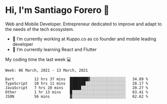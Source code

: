 # Hi, I'm Santiago Forero 👋
Web and Mobile Developer. Entrepreneur dedicated to improve and adapt to the needs of the tech ecosystem.

- 🔭 I’m currently working at Kuppo.co as co founder and mobile leading developer
- 🌱 I’m currently learning React and Flutter

My coding time the last week 💻
<!--START_SECTION:waka-->
```text
Week: 06 March, 2021 - 13 March, 2021

Dart         12 hrs 37 mins  ████████▓░░░░░░░░░░░░░░░░   34.89 % 
TypeScript   10 hrs 11 mins  ███████░░░░░░░░░░░░░░░░░░   28.17 % 
JavaScript   7 hrs 20 mins   █████░░░░░░░░░░░░░░░░░░░░   20.27 % 
Other        1 hr 13 mins    █░░░░░░░░░░░░░░░░░░░░░░░░   03.41 % 
JSON         56 mins         ▓░░░░░░░░░░░░░░░░░░░░░░░░   02.62 % 
```
<!--END_SECTION:waka-->
